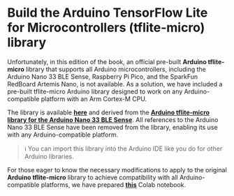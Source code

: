 <h1><b> Build the Arduino TensorFlow Lite for Microcontrollers (tflite-micro) library</b></h1>

Unfortunately, in this edition of the book, an official pre-built **Arduino tflite-micro** library that supports all Arduino microcontrollers, including the Arduino Nano 33 BLE Sense, Raspberry Pi Pico, and the SparkFun RedBoard Artemis Nano, is not available. As a solution, we have included a pre-built tflite-micro Arduino library designed to work on any Arduino-compatible platform with an Arm Cortex-M CPU.

The library is available **[here](https://github.com/PacktPublishing/TinyML-Cookbook_2E/blob/main/ArduinoLibs/Arduino_TensorFlowLite.zip)** and derived from the **[Arduino tflite-micro library for the Arduino Nano 33 BLE Sense](https://github.com/tensorflow/tflite-micro-arduino-examples)**. All references to the Arduino Nano 33 BLE Sense have been removed from the library, enabling its use with any Arduino-compatible platform.

> ℹ️ You can import this library into the Arduino IDE like you do for other Arduino libraries.

For those eager to know the necessary modifications to apply to the original **Arduino tflite-micro** library to achieve compatibility with all Arduino-compatible platforms, we have prepared **[this](build_arduino_tflitemicro_lib.ipynb)** Colab notebook.


